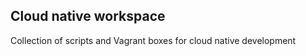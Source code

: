 Cloud native workspace
----------------------

Collection of scripts and Vagrant boxes for cloud native development

